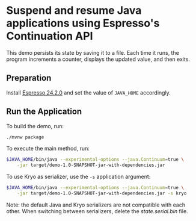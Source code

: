# Suspend and resume Java applications using Espresso's Continuation API

This demo persists its state by saving it to a file.
Each time it runs, the program increments a counter, displays the updated value, and then exits.

## Preparation

Install [Espresso 24.2.0](https://www.graalvm.org/latest/reference-manual/espresso/) and set the value of `JAVA_HOME` accordingly.

## Run the Application

To build the demo, run:

```bash
./mvnw package
```

To execute the main method, run:

```bash
$JAVA_HOME/bin/java --experimental-options --java.Continuum=true \
    -jar target/demo-1.0-SNAPSHOT-jar-with-dependencies.jar
```

To use Kryo as serializer, use the `-s` application argument:

```bash
$JAVA_HOME/bin/java --experimental-options --java.Continuum=true \
    -jar target/demo-1.0-SNAPSHOT-jar-with-dependencies.jar -s kryo
```

Note: the default Java and Kryo serializers are not compatible with each other.
When switching between serializers, delete the _state.serial.bin_ file.
